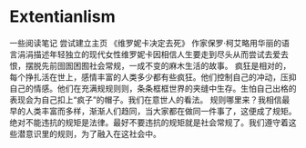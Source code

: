 # Extentianlism
一些阅读笔记
尝试建立主页
《维罗妮卡决定去死》
作家保罗·柯艾略用华丽的语言涓涓描述年轻独立的现代女性维罗妮卡因相信人生要走到尽头从而尝试去爱去恨，摆脱先前囹圄困囿社会常规，一成不变的麻木生活的故事。
疯狂是相对的，每个挣扎活在世上，感情丰富的人类多少都有些疯狂。他们控制自己的冲动，压抑自己的情感。他们在充满规规则则，条条框框世界的夹缝中生存。生怕自己出格的表现会为自己扣上“疯子”的帽子。我们在意世人的看法。
规则哪里来？我相信最早的人类丰富而多样，渐渐人们趋同，当大家都在做同一件事了，这便成了规矩。绝对不能违抗的规矩是法律。最好不要违抗的规矩就是社会常规了。我们遵守着这些潜意识里的规则，为了融入在这社会中。
